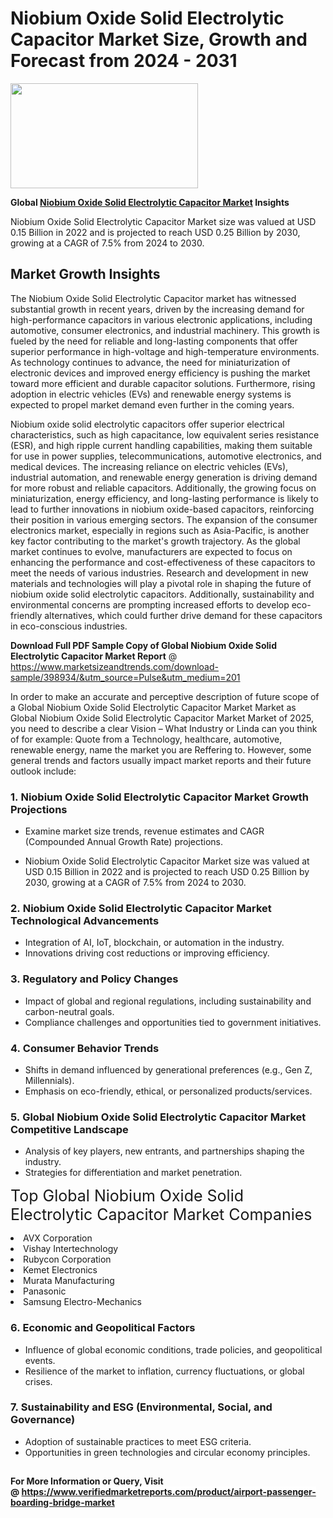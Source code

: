 <H1>Niobium Oxide Solid Electrolytic Capacitor Market Size, Growth and Forecast from 2024 - 2031</H1><img class="aligncenter size-medium wp-image-584254" src="https://thirdeyenews.in/wp-content/uploads/2024/09/Global-Market-Research-300x168.jpeg" alt="" width="300" height="168" /><p><strong>Global&nbsp;<a href="https://www.marketsizeandtrends.com/download-sample/398934/&amp;utm_source=Pulse&amp;utm_medium=201">Niobium Oxide Solid Electrolytic Capacitor Market</a> Insights</strong></p><p>Niobium Oxide Solid Electrolytic Capacitor Market size was valued at USD 0.15 Billion in 2022 and is projected to reach USD 0.25 Billion by 2030, growing at a CAGR of 7.5% from 2024 to 2030.</p><p><h2>Market Growth Insights</h2> <p>The Niobium Oxide Solid Electrolytic Capacitor market has witnessed substantial growth in recent years, driven by the increasing demand for high-performance capacitors in various electronic applications, including automotive, consumer electronics, and industrial machinery. This growth is fueled by the need for reliable and long-lasting components that offer superior performance in high-voltage and high-temperature environments. As technology continues to advance, the need for miniaturization of electronic devices and improved energy efficiency is pushing the market toward more efficient and durable capacitor solutions. Furthermore, rising adoption in electric vehicles (EVs) and renewable energy systems is expected to propel market demand even further in the coming years. </p> <p>Niobium oxide solid electrolytic capacitors offer superior electrical characteristics, such as high capacitance, low equivalent series resistance (ESR), and high ripple current handling capabilities, making them suitable for use in power supplies, telecommunications, automotive electronics, and medical devices. The increasing reliance on electric vehicles (EVs), industrial automation, and renewable energy generation is driving demand for more robust and reliable capacitors. Additionally, the growing focus on miniaturization, energy efficiency, and long-lasting performance is likely to lead to further innovations in niobium oxide-based capacitors, reinforcing their position in various emerging sectors. The expansion of the consumer electronics market, especially in regions such as Asia-Pacific, is another key factor contributing to the market's growth trajectory. As the global market continues to evolve, manufacturers are expected to focus on enhancing the performance and cost-effectiveness of these capacitors to meet the needs of various industries. Research and development in new materials and technologies will play a pivotal role in shaping the future of niobium oxide solid electrolytic capacitors. Additionally, sustainability and environmental concerns are prompting increased efforts to develop eco-friendly alternatives, which could further drive demand for these capacitors in eco-conscious industries. </p><p><span class=""><strong>Download Full PDF Sample Copy of Global Niobium Oxide Solid Electrolytic Capacitor Market Report</strong> @ <a href="https://www.marketsizeandtrends.com/download-sample/398934/&amp;utm_source=Pulse&amp;utm_medium=201" target="_blank">https://www.marketsizeandtrends.com/download-sample/398934/&amp;utm_source=Pulse&amp;utm_medium=201</a></span></p><p>In order to make an accurate and perceptive description of future scope of a Global&nbsp;Niobium Oxide Solid Electrolytic Capacitor Market Market as Global&nbsp;Niobium Oxide Solid Electrolytic Capacitor Market Market of 2025, you need to describe a clear Vision &ndash; What Industry or Linda can you think of for example: Quote from a Technology, healthcare, automotive, renewable energy, name the market you are Reffering to. However, some general trends and factors usually impact market reports and their future outlook include:</p><h3>1.&nbsp;<strong>Niobium Oxide Solid Electrolytic Capacitor Market Growth Projections</strong></h3><ul><li>Examine market size trends, revenue estimates and CAGR (Compounded Annual Growth Rate) projections.</li><li><p>Niobium Oxide Solid Electrolytic Capacitor Market size was valued at USD 0.15 Billion in 2022 and is projected to reach USD 0.25 Billion by 2030, growing at a CAGR of 7.5% from 2024 to 2030.</p></li></ul><h3>2.&nbsp;<strong>Niobium Oxide Solid Electrolytic Capacitor Market Technological Advancements</strong></h3><ul><li>Integration of AI, IoT, blockchain, or automation in the industry.</li><li>Innovations driving cost reductions or improving efficiency.</li></ul><h3>3.&nbsp;<strong>Regulatory and Policy Changes</strong></h3><ul><li>Impact of global and regional regulations, including sustainability and carbon-neutral goals.</li><li>Compliance challenges and opportunities tied to government initiatives.</li></ul><h3>4.&nbsp;<strong>Consumer Behavior Trends</strong></h3><ul><li>Shifts in demand influenced by generational preferences (e.g., Gen Z, Millennials).</li><li>Emphasis on eco-friendly, ethical, or personalized products/services.</li></ul><h3>5.&nbsp;<strong>Global Niobium Oxide Solid Electrolytic Capacitor Market Competitive Landscape</strong></h3><ul><li>Analysis of key players, new entrants, and partnerships shaping the industry.</li><li>Strategies for differentiation and market penetration.</li></ul><p data-pm-slice="1 1 []"><span style="color: inherit; font-family: inherit; font-size: 25px;">Top Global Niobium Oxide Solid Electrolytic Capacitor Market Companies</span></p><div class="" data-test-id=""><p><li>AVX Corporation</li><li> Vishay Intertechnology</li><li> Rubycon Corporation</li><li> Kemet Electronics</li><li> Murata Manufacturing</li><li> Panasonic</li><li> Samsung Electro-Mechanics</li></p></div><h3>6.&nbsp;<strong>Economic and Geopolitical Factors</strong></h3><ul><li>Influence of global economic conditions, trade policies, and geopolitical events.</li><li>Resilience of the market to inflation, currency fluctuations, or global crises.</li></ul><h3>7.&nbsp;<strong>Sustainability and ESG (Environmental, Social, and Governance)</strong></h3><ul><li>Adoption of sustainable practices to meet ESG criteria.</li><li>Opportunities in green technologies and circular economy principles.</li></ul><h2><strong style="font-size: 14px;">For More Information or Query, Visit @&nbsp;</strong><a style="background-color: #ffffff; font-size: 14px;" href="https://www.marketsizeandtrends.com/report/niobium-oxide-solid-electrolytic-capacitor-market/" target="_blank">https://www.verifiedmarketreports.com/product/airport-passenger-boarding-bridge-market</a></h2>
